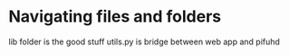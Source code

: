 # Navigating files and folders
lib folder is the good stuff
utils.py is bridge between web app and pifuhd